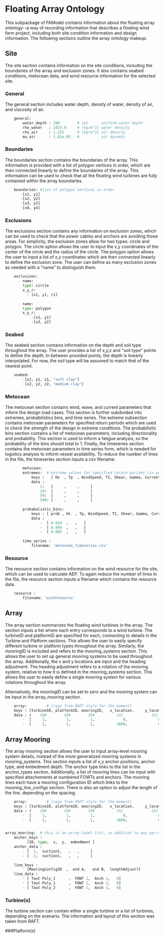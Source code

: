 # Floating Array Ontology

This subpackage of FAModel contains information about the floating array ontology--a way of recording information that describes a floating wind farm project, including both site condition information and design information.
The following sections outline the array ontology makeup. 

## Site
The site section contains information on the site conditions, including the boundaries of the array and exclusion zones. It also contains seabed conditions,
metocean data, and wind resource information for the selected site. 

### General
The general section includes water depth, density of water, density of air, and viscosity of air.

```python
    general:
        water_depth : 200        # [m]      uniform water depth
        rho_water   : 1025.0     # [kg/m^3] water density
        rho_air     : 1.225      # [kg/m^3] air density
        mu_air      : 1.81e-05   #          air dynamic 
```

### Boundaries
The boundaries section contains the boundaries of the array. This information is provided with a list of polygon vertices in order, which are then connected linearly 
to define the boundaries of the array. This information can be used to check that all the floating wind turbines are fully contained within the array boundaries.

```python
    boundaries: #list of polygon vertices in order
       -[x1, y1]
       -[x2, y2]
       -[x3, y3]
       -[x4, y4]
```

### Exclusions
The exclusions section contains any information on exclusion zones, which can be used to check that the power cables and anchors are avoiding
those areas. For simplicity, the exclusion zones allow for two types: circle and polygon. The circle option allows the user to input the x,y coordinates
of the center of the circle and the radius of the circle. The polygon option allows the user to input a list of x,y coordinates which are then 
connected linearly to define the exclusion zone. The user can define as many exclusion zones as needed with a "name" to distinguish them. 

```python
    exclusions:
      - name:
        type: circle
        x_y_r:
          - [x1, y1, r1] 
      
      - name:
        type: polygon
        x_y_r:
            -[x1, y1]
            -[x2, y2]
```

### Seabed
The seabed section contains information on the depth and soil type throughout the array. The user provides a list of x,y,z and "soil type" points to define the depth. 
In between provided points, the depth is linearly interpolated. For now, the soil type will be assumed to match that of the nearest point. 
	
```python
	seabed:
        -[x1, y1, z1, "soft clay"]
        -[x2, y2, z2, "medium clay"]    
```

### Metocean
The metocean section contains wind, wave, and current parameters that inform the design load cases. This section is further subdivided into extremes, probabilistics bins, and time series.
The extreme subsection contains metocean parameters for specified return periods which are used to check the strength of the design in extreme conditions.
The probabilistic bins section contains a list of metocean parameters, including directionality and probability. This section is used to inform a fatigue analysis,
so the probability of the bins should total to 1. Finally, the timeseries section contains the metocean parameters in time series form, which 
is needed for logistics analysis to inform vessel availability. To reduce the number of lines in the file, the timeseries section inputs a 
csv filename. 

```python
	    metocean:
        extremes:  # extreme values for specified return periods (in years)
            keys :   [ Hs  , Tp  , WindSpeed, TI, Shear, Gamma, CurrentSpeed ]
            data :
                1:   [     ,     ,     ]
                10:  [     ,     ,     ]
                50:  [     ,     ,     ]
                500: [     ,     ,     ]
                
        probabalistic_bins:
            keys : [ prob , Hs  , Tp, WindSpeed, TI, Shear, Gamma, CurrentSpeed, WindDir, WaveDir, CurrentDir  ]
            data :
                -  [ 0.010  ,   ,   ]
                -  [ 0.006  ,   ,   ]
                -  [ 0.005  ,   ,   ]
                
        time_series :
            filename: 'metocean_timeseries.csv'
```

### Resource
The resource section contains information on the wind resource for the site, which can be used to calculate AEP. To again reduce the number of lines
in the file, the resource section inputs a filename which contains the resource data.

```python
    resource :
        filename: 'windresource'
```

## Array
The array section summarizes the floating wind turbines in the array. The section inputs a list where each entry corresponds to a wind turbine.
The turbineID and platformID are specified for each, connecting to details in the Turbine and Platform sections. This allows the user to easily 
specify different turbine or platform types throughout the array. Similarly, the mooringID is included and refers to the mooring_systems section.
This allows the user to set up general mooring systems to be used throughout the array. Additionally, the x and y locations are input and the heading adjustment.
The heading adjustment refers to a rotation of the mooring system, relative to how it is defined in the mooring_systems section. This allows the user to 
easily define a single mooring system for various rotations throughout the array.

Alternatively, the mooringID can be set to zero and the mooring system can be input in the array_mooring section.

```python
    array:         # [copy from RAFT style for the moment]
    keys : [turbineID, platformID, mooringID,   x_location,     y_location,   heading_adjust]
    data : #    ID#        ID#        ID#          [m]             [m]           [deg]
        -  [     1,         1,         1,             0,              0,          180   ]    # 2 array, shared moorings
        -  [     2,         1,         2,          1600,              0,            0   ]  
```



## Array Mooring
The array mooring section allows the user to input array-level mooring system details, instead of the more generalized mooring systems in mooring_systems.
This section inputs a list of x,y anchor positions, anchor type, and embedment depth. The anchor type links to the list in the anchor_types section.
Additionally, a list of mooring lines can be input with specified attachements at numbered FOWTs and anchors. The mooring lines each have a mooring 
configuration ID which links to the mooring_line_configs section. There is also an option to adjust the length of the line, depending on the spacing. 

```python
    array:         # [copy from RAFT style for the moment]
    keys : [turbineID, platformID, mooringID,   x_location,     y_location,   heading_adjust]
    data : #    ID#        ID#        ID#          [m]             [m]           [deg]
        -  [     1,         1,         1,             0,              0,          180   ]    # 2 array, shared moorings
        -  [     2,         1,         2,          1600,              0,            0   ]  


array_mooring:  # this is an array-level list, in addition to any per-mooring-system ones
    anchor_keys : 
          [ID, type,  x,  y,  embedment ]
    anchor_data :
        - [  1,  suction1,   ,   ,     ]
        - [  2,  suction1,   ,   ,     ]
          
    line_keys : 
          [MooringConfigID  ,  end A,   end B,  lengthAdjust?]
    line_data :
        - [ Taut-Poly_1      ,  FOWT 1,  Anch 1,   0]
        - [ Taut-Poly_1      ,  FOWT 1,  Anch 2,   0]
        - [ Taut-Poly_2      ,  FOWT 1,  Anch 3,   0]

```

### Turbine(s)
The turbine section can contain either a single turbine or a list of turbines, depending on the scenario. The information and layout of this 
section was taken from RAFT. 

###Platform(s)
